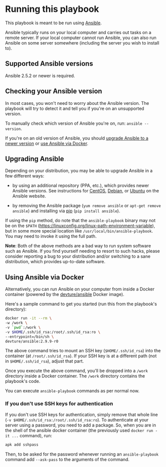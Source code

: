 
# Running this playbook

This playbook is meant to be run using [Ansible](https://www.ansible.com/).

Ansible typically runs on your local computer and carries out tasks on a remote server.
If your local computer cannot run Ansible, you can also run Ansible on some server somewhere (including the server you wish to install to).


## Supported Ansible versions

Ansible 2.5.2 or newer is required.


## Checking your Ansible version

In most cases, you won't need to worry about the Ansible version.
The playbook will try to detect it and tell you if you're on an unsupported version.

To manually check which version of Ansible you're on, run: `ansible --version`.

If you're on an old version of Ansible, you should [upgrade Ansible to a newer version](#upgrading-ansible) or [use Ansible via Docker](#using-ansible-via-docker).


## Upgrading Ansible

Depending on your distribution, you may be able to upgrade Ansible in a few different ways:

- by using an additional repository (PPA, etc.), which provides newer Ansible versions. See instructions for [CentOS](https://docs.ansible.com/ansible/latest/installation_guide/intro_installation.html#installing-ansible-on-rhel-centos-or-fedora), [Debian](https://docs.ansible.com/ansible/latest/installation_guide/intro_installation.html#installing-ansible-on-debian), or [Ubuntu](https://docs.ansible.com/ansible/latest/installation_guide/intro_installation.html#installing-ansible-on-ubuntu) on the Ansible website.

- by removing the Ansible package (`yum remove ansible` or `apt-get remove ansible`) and installing via [pip](https://pip.pypa.io/en/stable/installing/) (`pip install ansible`).

If using the `pip` method, do note that the `ansible-playbook` binary may not be on the `$PATH` (https://linuxconfig.org/linux-path-environment-variable), but in some more special location like `/usr/local/bin/ansible-playbook`. You may need to invoke it using the full path.


**Note**: Both of the above methods are a bad way to run system software such as Ansible.
If you find yourself needing to resort to such hacks, please consider reporting a bug to your distribution and/or switching to a sane distribution, which provides up-to-date software.


## Using Ansible via Docker

Alternatively, you can run Ansible on your computer from inside a Docker container (powered by the [devture/ansible](https://hub.docker.com/r/devture/ansible/) Docker image).

Here's a sample command to get you started (run this from the playbook's directory):

```bash
docker run -it --rm \
-w /work \
-v `pwd`:/work \
-v $HOME/.ssh/id_rsa:/root/.ssh/id_rsa:ro \
--entrypoint=/bin/sh \
devture/ansible:2.9.9-r0
```

The above command tries to mount an SSH key (`$HOME/.ssh/id_rsa`) into the container (at `/root/.ssh/id_rsa`).
If your SSH key is at a different path (not in `$HOME/.ssh/id_rsa`), adjust that part.

Once you execute the above command, you'll be dropped into a `/work` directory inside a Docker container.
The `/work` directory contains the playbook's code.

You can execute `ansible-playbook` commands as per normal now.

### If you don't use SSH keys for authentication

If you don't use SSH keys for authentication, simply remove that whole line (`-v $HOME/.ssh/id_rsa:/root/.ssh/id_rsa:ro`).
To authenticate at your server using a password, you need to add a package. So, when you are in the shell of the ansible docker container (the previously used `docker run -it ...` command), run:
```bash
apk add sshpass
```
Then, to be asked for the password whenever running an  `ansible-playbook` command add `--ask-pass` to the arguments of the command.

